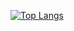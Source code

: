 [![Top Langs](https://github-readme-stats.vercel.app/api/top-langs/?username=mizurest&layout=compact&theme=onedark)](https://github.com/anuraghazra/github-readme-stats)
